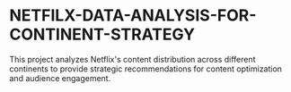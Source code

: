 # NETFILX-DATA-ANALYSIS-FOR-CONTINENT-STRATEGY
This project analyzes Netflix's content distribution across different continents to provide strategic recommendations for content optimization and audience engagement.
